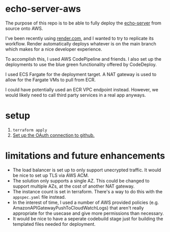 # echo-server-aws
The purpose of this repo is to be able to fully deploy the [echo-server](https://github.com/mavenraven/echo-server) from source onto AWS.

I've been recently using [render.com](render.com), and I wanted to try to replicate its workflow. Render automatically deploys whatever is on the main branch which makes for a nice developer experience.

To accomplish this, I used AWS CodePipeline and friends. I also set up the deployments to use the blue green functionality offered by CodeDeploy.

I used ECS Fargate for the deployment target. A NAT gateway is used to allow for the Fargate VMs to pull from ECR.

I could have potentially used an ECR VPC endpoint instead. However, we would likely need to call third party services in a real app anyways.

# setup
1. `terraform apply`
2. [Set up the OAuth connection to github.](https://docs.aws.amazon.com/dtconsole/latest/userguide/connections-update.html)

# limitations and future enhancements
* The load balancer is set up to only support unecrypted traffic. It would be nice to set up TLS via AWS ACM.
* The solution only supports a single AZ. This could be changed to support multiple AZs, at the cost of another NAT gateway.
* The instance count is set in terraform. There's a way to do this with the `appspec.yaml` file instead.
* In the interest of time, I used a number of AWS provided policies (e.g. AmazonAPIGatewayPushToCloudWatchLogs) that aren't really appropriate for the usecase and give more permissions than necessary.
* It would be nice to have a seperate codebuild stage just for building the templated files needed for deployment.
